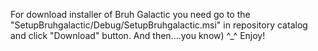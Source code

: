 For download installer of Bruh Galactic you need go to the "SetupBruhgalactic/Debug/SetupBruhgalactic.msi" in repository catalog and click "Download" button. And then....you know) ^_^
Enjoy!
